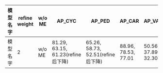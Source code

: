 |模型名字| refine weight |w/o ME|AP_CYC |AP_PED|AP_CAR |AP_VAN| fps|训练命令|
|--- |---|----|----|----|----|----|----|----|
|模型名字| 2 |w/o ME|81.29, 63.15, 61.23(refine后下降) |65.26, 58.73, 52.51(refine后下降)|88.96, 78.53, 77.01 |50.56, 37.89, 32.30|fps|训练命令|



